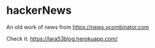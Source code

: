 # hackerNews

An old work of news from https://news.ycombinator.com

Check it: https://lara53blog.herokuapp.com/
